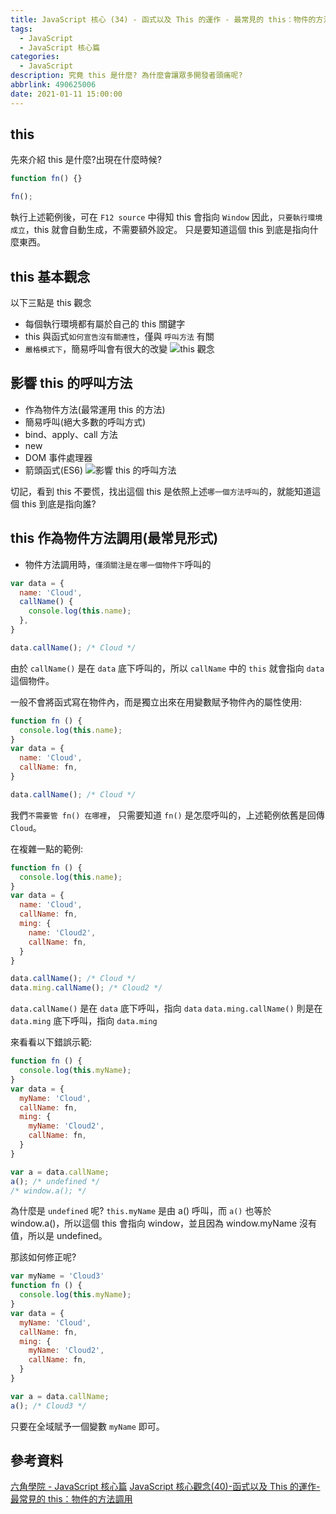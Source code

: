 ```yaml
---
title: JavaScript 核心 (34) - 函式以及 This 的運作 - 最常見的 this：物件的方法調用
tags:
  - JavaScript
  - JavaScript 核心篇
categories:
  - JavaScript
description: 究竟 this 是什麼? 為什麼會讓眾多開發者頭痛呢?
abbrlink: 490625006
date: 2021-01-11 15:00:00
---
```

## this

先來介紹 this 是什麼?出現在什麼時候?

``` JavaScript
function fn() {}

fn();
```

執行上述範例後，可在 `F12 source` 中得知 this 會指向 `Window`
因此，`只要執行環境成立`，this 就會自動生成，不需要額外設定。
只是要知道這個 this 到底是指向什麼東西。

## this 基本觀念

以下三點是 this 觀念

* 每個執行環境都有屬於自己的 this 關鍵字
* this 與函式`如何宣告沒有關連性`，僅與 `呼叫方法` 有關
* `嚴格模式下`，簡易呼叫會有很大的改變
![this 觀念](https://firebasestorage.googleapis.com/v0/b/cloud-f2e-blog.appspot.com/o/JavaScript%20%E6%A0%B8%E5%BF%83%20(34)%20-%20%E5%87%BD%E5%BC%8F%E4%BB%A5%E5%8F%8A%20This%20%E7%9A%84%E9%81%8B%E4%BD%9C%20-%20%E6%9C%80%E5%B8%B8%E8%A6%8B%E7%9A%84%20this%EF%BC%9A%E7%89%A9%E4%BB%B6%E7%9A%84%E6%96%B9%E6%B3%95%E8%AA%BF%E7%94%A8%2F%E6%88%AA%E5%9C%96%202020-12-27%2022.50.01.png?alt=media&token=7688a1ec-71b4-4168-a246-fea5e366eee0)

## 影響 this 的呼叫方法

* 作為物件方法(最常運用 this 的方法)
* 簡易呼叫(絕大多數的呼叫方式)
* bind、apply、call 方法
* new
* DOM 事件處理器
* 箭頭函式(ES6)
![影響 this 的呼叫方法](https://firebasestorage.googleapis.com/v0/b/cloud-f2e-blog.appspot.com/o/JavaScript%20%E6%A0%B8%E5%BF%83%20(34)%20-%20%E5%87%BD%E5%BC%8F%E4%BB%A5%E5%8F%8A%20This%20%E7%9A%84%E9%81%8B%E4%BD%9C%20-%20%E6%9C%80%E5%B8%B8%E8%A6%8B%E7%9A%84%20this%EF%BC%9A%E7%89%A9%E4%BB%B6%E7%9A%84%E6%96%B9%E6%B3%95%E8%AA%BF%E7%94%A8%2F%E6%88%AA%E5%9C%96%202020-12-27%2022.53.28.png?alt=media&token=6ed466f4-d883-44a0-a5da-0d2237fe7386)

切記，看到 this 不要慌，找出這個 this 是依照上述`哪一個方法呼叫`的，就能知道這個 this 到底是指向誰?

## this 作為物件方法調用(最常見形式)

* 物件方法調用時，`僅須關注是在哪一個物件下`呼叫的

``` JavaScript
var data = {
  name: 'Cloud',
  callName() {
    console.log(this.name);
  },
}

data.callName(); /* Cloud */
```

由於 `callName()` 是在 `data` 底下呼叫的，所以 `callName` 中的 `this` 就會指向 `data` 這個物件。

一般不會將函式寫在物件內，而是獨立出來在用變數賦予物件內的屬性使用:

``` JavaScript
function fn () {
  console.log(this.name);
}
var data = {
  name: 'Cloud',
  callName: fn,
}

data.callName(); /* Cloud */
```

我們`不需要管 fn() 在哪裡`， 只需要知道 `fn()` 是怎麼呼叫的，上述範例依舊是回傳 `Cloud`。

在複雜一點的範例:

``` JavaScript
function fn () {
  console.log(this.name);
}
var data = {
  name: 'Cloud',
  callName: fn,
  ming: {
    name: 'Cloud2',
    callName: fn,
  }
}

data.callName(); /* Cloud */
data.ming.callName(); /* Cloud2 */
```

`data.callName()` 是在 `data` 底下呼叫，指向 `data`
`data.ming.callName()` 則是在 `data.ming` 底下呼叫，指向 `data.ming`

來看看以下錯誤示範:

``` JavaScript
function fn () {
  console.log(this.myName);
}
var data = {
  myName: 'Cloud',
  callName: fn,
  ming: {
    myName: 'Cloud2',
    callName: fn,
  }
}

var a = data.callName;
a(); /* undefined */
/* window.a(); */
```

為什麼是 `undefined` 呢?
`this.myName` 是由 a() 呼叫，而 `a()` 也等於 window.a()，所以這個 this 會指向 window，並且因為 window.myName 沒有值，所以是 undefined。

那該如何修正呢?

``` JavaScript
var myName = 'Cloud3'
function fn () {
  console.log(this.myName);
}
var data = {
  myName: 'Cloud',
  callName: fn,
  ming: {
    myName: 'Cloud2',
    callName: fn,
  }
}

var a = data.callName;
a(); /* Cloud3 */
```

只要在全域賦予一個變數 `myName` 即可。

## 參考資料

[六角學院 - JavaScript 核心篇](https://www.hexschool.com/courses/js-core.html)
[JavaScript 核心觀念(40)-函式以及 This 的運作-最常見的 this：物件的方法調用](https://hsiangfeng.github.io/javascript/20201227/2207483464/)
